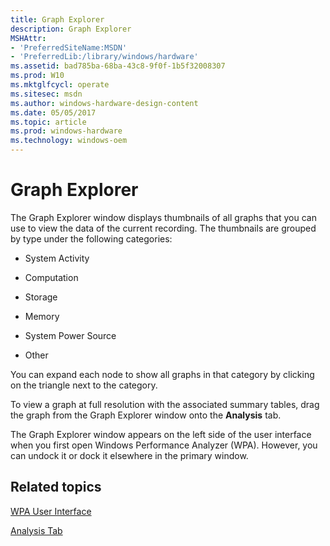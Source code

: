 ```yaml
---
title: Graph Explorer
description: Graph Explorer
MSHAttr:
- 'PreferredSiteName:MSDN'
- 'PreferredLib:/library/windows/hardware'
ms.assetid: bad785ba-68ba-43c8-9f0f-1b5f32008307
ms.prod: W10
ms.mktglfcycl: operate
ms.sitesec: msdn
ms.author: windows-hardware-design-content
ms.date: 05/05/2017
ms.topic: article
ms.prod: windows-hardware
ms.technology: windows-oem
---
```


# Graph Explorer


The Graph Explorer window displays thumbnails of all graphs that you can use to view the data of the current recording. The thumbnails are grouped by type under the following categories:

-   System Activity

-   Computation

-   Storage

-   Memory

-   System Power Source

-   Other

You can expand each node to show all graphs in that category by clicking on the triangle next to the category.

To view a graph at full resolution with the associated summary tables, drag the graph from the Graph Explorer window onto the **Analysis** tab.

The Graph Explorer window appears on the left side of the user interface when you first open Windows Performance Analyzer (WPA). However, you can undock it or dock it elsewhere in the primary window.

## Related topics


[WPA User Interface](wpa-user-interface.md)

[Analysis Tab](analysis-tab.md)

 

 







